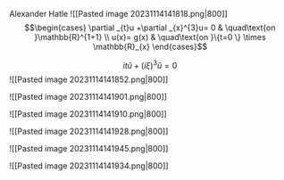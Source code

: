 Alexander Hatle
![[Pasted image 20231114141818.png|800]]
$$\begin{cases}
\partial _{t}u +\partial _{x}^{3}u= 0  & \quad\text{on }\mathbb{R}^{1+1} \\
u(x)= g(x) & \quad\text{on }\{t=0 \} \times \mathbb{R}_{x}
\end{cases}$$


$$i t \hat u+(i \xi )^{3}\hat u=0$$
![[Pasted image 20231114141852.png|800]]

![[Pasted image 20231114141901.png|800]]

![[Pasted image 20231114141910.png|800]]

![[Pasted image 20231114141928.png|800]]

![[Pasted image 20231114141945.png|800]]

![[Pasted image 20231114141934.png|800]]